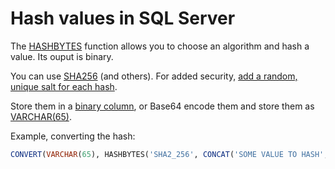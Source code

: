 # Hash values in SQL Server 

The [HASHBYTES](https://docs.microsoft.com/en-us/sql/t-sql/functions/hashbytes-transact-sql?view=sql-server-2017) function allows you to choose an algorithm and hash a value. Its ouput is binary.

You can use [SHA256](https://stackoverflow.com/questions/5335734/sha256-function-in-sql-server) (and others). 
For added security, [add a random, unique salt for each hash](https://www.mssqltips.com/sqlservertip/3293/add-a-salt-with-the-sql-server-hashbytes-function/).

Store them in a [binary column](https://stackoverflow.com/questions/14722305/what-kind-of-datatype-should-one-use-to-store-hashes), or Base64 encode them and store them as [VARCHAR(65)](https://stackoverflow.com/questions/2240973/how-long-is-the-sha256-hash).

Example, converting the hash:
```sql
CONVERT(VARCHAR(65), HASHBYTES('SHA2_256', CONCAT('SOME VALUE TO HASH', 'my_weak_salt')), 2)
```

